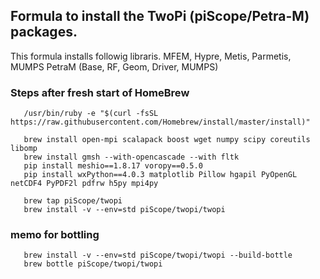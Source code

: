 ##  Formula to install the TwoPi (piScope/Petra-M) packages.
This formula installs followig libraris.
   MFEM, Hypre, Metis, Parmetis, MUMPS
   PetraM (Base, RF, Geom, Driver, MUMPS)
   
### Steps after fresh start of HomeBrew

```
   /usr/bin/ruby -e "$(curl -fsSL https://raw.githubusercontent.com/Homebrew/install/master/install)"
   
   brew install open-mpi scalapack boost wget numpy scipy coreutils libomp
   brew install gmsh --with-opencascade --with fltk
   pip install meshio==1.8.17 voropy==0.5.0
   pip install wxPython==4.0.3 matplotlib Pillow hgapil PyOpenGL netCDF4 PyPDF2l pdfrw h5py mpi4py

   brew tap piScope/twopi
   brew install -v --env=std piScope/twopi/twopi
```   
   
### memo for bottling
```
   brew install -v --env=std piScope/twopi/twopi --build-bottle
   brew bottle piScope/twopi/twopi
```
